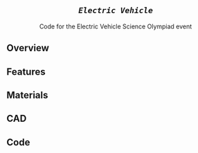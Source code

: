 <h2 align="center"><em><code>Electric Vehicle</code></em></h2>
<p align="center">Code for the Electric Vehicle Science Olympiad event</p>

## Overview

## Features

## Materials

## CAD

## Code
